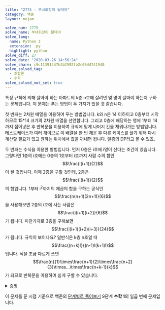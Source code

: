 ```yaml
---
title: "2775 - 부녀회장이 될테야"
category: 백준
layout: nojam

solve_num: 2775
solve_name: 부녀회장이 될테야
solve_lang:
  name: Python 3
  extension: .py
  highlight: python
solve_diff: 27
solve_date: "2020-03-26 14:56:24"
solve_share: c9c11391447b4b2592fb2c0544741940
solve_solved_tag:
  - 조합론
  - 수학
solve_solved_not_set: true
---
```


특정 규칙에 의해 살아야 하는 아파트의 k층 n호에 살려면 몇 명이 살아야 하는지 구하는 문제입니다. 이 문제는 푸는 방법이 두 가지가 있을 것 같습니다.

첫 번째는 2차원 배열을 이용하여 푸는 방법입니다. k와 n은 14 이하이고 0층부터 시작하므로 15*14 크기의 2차원 배열을 선언합니다. 그리고 0층에 해당하는 행에 1부터 14까지 집어넣은 후 반복문을 이용하여 규칙에 맞게 나머지 칸을 채워나가는 방법입니다. 테스트케이스가 여러 개이므로 이 배열을 한 번 채운 후 다른 케이스를 풀기 위해 다시 계산할 필요가 없고 원하는 위치에서 값을 꺼내면 됩니다. 일종의 DP라고 볼 수 있죠.

두 번째는 수식을 이용한 방법입니다. 먼저 0층은 i호에 i명이 산다는 조건이 있습니다. 그렇다면 1층의 i호에는 0층의 1호부터 i호까지 사람 수의 합인 $$\frac{i(i+1)}{2}$$이 될 것입니다. 이제 2층을 구할 것인데, 2층은 $$\frac{i(i+1)}{2}$$의 합입니다. 1부터 i<sup>2</sup>까지의 제곱의 합을 구하는 공식인 $$\frac{n(n+1)(2n+1)}{6}$$을 사용해보면 2층의 i호에 사는 사람은 $$\frac{i(i+1)(i+2)}{6}$$가 됩니다. 마찬가지로 3층을 구해보면 $$\frac{i(i+1)(i+2)(i+3)}{24}$$가 됩니다. 규칙이 보이나요? 일반식은 k층 n호일 때 $$\frac{(n+k)!}{(n-1)!(k+1)!}$$입니다. 식을 조금 다르게 쓰면 $$\frac{n}{1}\times\frac{n+1}{2}\times\frac{n+2}{3}\times...\times\frac{n+k-1}{k}$$가 되므로 반복문을 이용하여 쉽게 구할 수 있습니다.

<p><details>
<summary>증명</summary>
$$
\text{Define  } S_k(n)=\sum_{i=1}^{n}S_{k-1}(i)=S_{k-1}(n)+S_{k}(n-1),S_0(n)=n,S_k(1)=1\\
\text{Assume  } S_k(n)=\frac{(n+k)!}{(n-1)!(k+1)!}\\
k=0\Rightarrow S_0(n)=n=\frac{(n+0)!}{(n-1)!1!}:\text{성립}\\
k=1\Rightarrow S_1(n)=\frac{n(n+1)}{2}=\frac{(n+1)!}{(n-1)!2!}:\text{성립}\\
n=0\Rightarrow S_k(0)=0=\frac{k!}{(-1)!(k+1)!}:\text{성립}\\
n=1\Rightarrow S_k(1)=1=\frac{(k+1)!}{0!(k+1)!}:\text{성립}\\
\begin{align*}
S_{k}(n)&
=S_{k-1}(n)+S_{k}(n-1)\\
&=\frac{(n+k-1)!}{(n-1)!k!}+\frac{(n+k-1)!}{(n-2)!(k+1)!}\\
&=(n+k-1)!(\frac{1}{(n-1)!k!}+\frac{1}{(n-2)!(k+1)!})\\
&=\frac{(n+k-1)!}{(n-1)!(k+1)!}((k+1)+(n-1))\\
&=\frac{(n+k-1)!(n+k)}{(n-1)!(k+1)!}\\
&=\frac{(n+k)!}{(n-1)!(k+1)!}
\end{align*}\\
\therefore S_{k}(n)=\frac{(n+k)!}{(n-1)!(k+1)!}
$$

따라서 k층 n호에 사는 사람 수는 위 식을 통해 구할 수 있겠습니다.
</details></p>

이 문제를 푼 시점 기준으로 백준의 [단계별로 풀어보기](http://noj.am/p/s) 9단계 **수학 1**의 일곱 번째 문제입니다.
